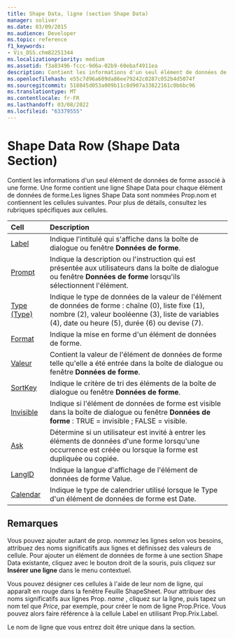 ```yaml
---
title: Shape Data, ligne (section Shape Data)
manager: soliver
ms.date: 03/09/2015
ms.audience: Developer
ms.topic: reference
f1_keywords:
- Vis_DSS.chm82251344
ms.localizationpriority: medium
ms.assetid: f3a83496-fccc-9d6a-02b9-60ebaf4911ea
description: Contient les informations d'un seul élément de données de forme associé à une forme. Une forme contient une ligne Shape Data pour chaque élément de données de forme.Les lignes Shape Data sont nommées Prop.nom et contiennent les cellules suivantes. Pour plus de détails, consultez les rubriques spécifiques aux cellules.
ms.openlocfilehash: e55c7d96a609da86ee79242c0287c052b4d5074f
ms.sourcegitcommit: 518845d053a009b11c8d907a33822161c0b6bc96
ms.translationtype: MT
ms.contentlocale: fr-FR
ms.lasthandoff: 03/08/2022
ms.locfileid: "63379555"
---
```

# <a name="shape-data-row-shape-data-section"></a>Shape Data Row (Shape Data Section)

Contient les informations d'un seul élément de données de forme associé à une forme. Une forme contient une ligne Shape Data pour chaque élément de données de forme.Les lignes Shape Data sont nommées Prop.nom et contiennent les cellules suivantes. Pour plus de détails, consultez les rubriques spécifiques aux cellules.
  
|**Cell**|**Description**|
|:-----|:-----|
|[Label](label-cell-shape-data-section.md) <br/> |Indique l'intitulé qui s'affiche dans la boîte de dialogue ou fenêtre **Données de forme**. |
|[Prompt](prompt-cell-shape-data-section.md) <br/> |Indique la description ou l'instruction qui est présentée aux utilisateurs dans la boîte de dialogue ou fenêtre **Données de forme** lorsqu'ils sélectionnent l'élément. |
|[Type (Type)](type-cell-shape-data-section.md) <br/> |Indique le type de données de la valeur de l'élément de données de forme : chaîne (0), liste fixe (1), nombre (2), valeur booléenne (3), liste de variables (4), date ou heure (5), durée (6) ou devise (7). |
|[Format](format-cell-shape-data-section.md) <br/> |Indique la mise en forme d'un élément de données de forme. |
|[Valeur](value-cell-shape-data-section.md) <br/> |Contient la valeur de l'élément de données de forme telle qu'elle a été entrée dans la boîte de dialogue ou fenêtre **Données de forme**. |
|[SortKey](sortkey-cell-shape-data-section.md) <br/> |Indique le critère de tri des éléments de la boîte de dialogue ou fenêtre **Données de forme**. |
|[Invisible](invisible-cell-shape-data-section.md) <br/> |Indique si l'élément de données de forme est visible dans la boîte de dialogue ou fenêtre **Données de forme** : TRUE = invisible ; FALSE = visible. |
|[Ask](ask-cell-shape-data-section.md) <br/> |Détermine si un utilisateur est invité à entrer les éléments de données d'une forme lorsqu'une occurrence est créée ou lorsque la forme est dupliquée ou copiée. |
|[LangID](langid-cell-shape-data-section.md) <br/> |Indique la langue d'affichage de l'élément de données de forme Value. |
|[Calendar](calendar-cell-miscellaneous-section.md) <br/> |Indique le type de calendrier utilisé lorsque le Type d'un élément de données de forme est Date. |

## <a name="remarks"></a>Remarques

 Vous pouvez ajouter autant de prop.  *nommez*  les lignes selon vos besoins, attribuez des noms significatifs aux lignes et définissez des valeurs de cellule. Pour ajouter un élément de données de forme à une section Shape Data existante, cliquez avec le bouton droit de la souris, puis cliquez sur **Insérer une ligne** dans le menu contextuel.
  
Vous pouvez désigner ces cellules à l'aide de leur nom de ligne, qui apparaît en rouge dans la fenêtre Feuille ShapeSheet. Pour attribuer des noms significatifs aux lignes Prop. *name*  , cliquez sur la ligne, puis tapez un nom tel que *Price*, par exemple, pour créer le nom de ligne Prop.Price. Vous pouvez alors faire référence à la cellule Label en utilisant Prop.Prix.Label.
  
Le nom de ligne que vous entrez doit être unique dans la section.
  